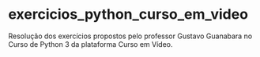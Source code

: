 # exercicios_python_curso_em_video
Resolução dos exercícios propostos pelo professor Gustavo Guanabara no Curso de Python 3 da plataforma Curso em Vídeo.
